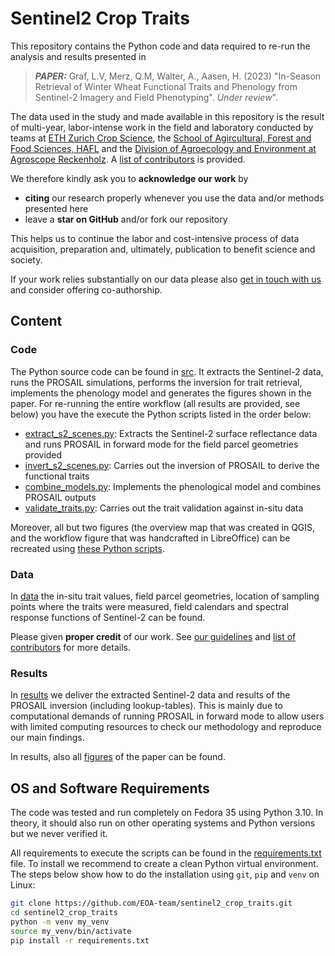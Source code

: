 # Sentinel2 Crop Traits

This repository contains the Python code and data required to re-run the analysis and results presented in

> **_PAPER:_**  Graf, L.V, Merz, Q.M, Walter, A., Aasen, H. (2023) "In-Season Retrieval of Winter Wheat Functional Traits and Phenology from Sentinel-2 Imagery and Field Phenotyping". *Under review*".

The data used in the study and made available in this repository is the result of multi-year, labor-intense work in the field and laboratory conducted by teams at [ETH Zurich Crop Science](https://kp.ethz.ch/), the [School of Agircultural, Forest and Food Sciences, HAFL](https://www.bfh.ch/hafl/en/) and the [Division of Agroecology and Environment at Agroscope Reckenholz](https://www.agroscope.admin.ch/agroscope/en/home/about-us/organization/competence-divisions-strategic-research-divisions/agroecology-environment.html). A [list of contributors](data/AUTHORS.txt) is provided.

We therefore kindly ask you to **acknowledge our work** by

* **citing** our research properly whenever you use the data and/or methods presented here
* leave a **star on GitHub** and/or fork our repository

This helps us to continue the labor and cost-intensive process of data acquisition, preparation and, ultimately, publication to benefit science and society.

If your work relies substantially on our data please also [get in touch with us](https://www.eoa-team.net/) and consider offering co-authorship.

## Content


### Code
The Python source code can be found in [src](src). It extracts the Sentinel-2 data, runs the PROSAIL simulations, performs the inversion for trait retrieval, implements the phenology model and generates the figures shown in the paper.
For re-running the entire workflow (all results are provided, see below) you have the execute the Python scripts listed in the order below:

* [extract_s2_scenes.py](src/extract_s2_scenes.py): Extracts the Sentinel-2 surface reflectance data and runs PROSAIL in forward mode for the field parcel geometries provided
* [invert_s2_scenes.py](src/invert_s2_scenes.py): Carries out the inversion of PROSAIL to derive the functional traits
* [combine_models.py](src/combine_models.py): Implements the phenological model and combines PROSAIL outputs
* [validate_traits.py](src/validate_traits.py): Carries out the trait validation against in-situ data

Moreover, all but two figures (the overview map that was created in QGIS, and the workflow figure that was handcrafted in LibreOffice) can be recreated using [these Python scripts](src/figures_paper).

### Data
In [data](data) the in-situ trait values, field parcel geometries, location of sampling points where the traits were measured, field calendars and spectral response functions of Sentinel-2 can be found.

Please given **proper credit** of our work. See [our guidelines](data/README.md) and [list of contributors](data/AUTHORS.txt) for more details.

### Results
In [results](results) we deliver the extracted Sentinel-2 data and results of the PROSAIL inversion (including lookup-tables). This is mainly due to computational demands of running PROSAIL in forward mode to allow users with limited computing resources to check our methodology and reproduce our main findings.

In results, also all [figures](results/Figures) of the paper can be found.
 
## OS and Software Requirements

The code was tested and run completely on Fedora 35 using Python 3.10. In theory, it should also run on other operating systems and Python versions but we never verified it.

All requirements to execute the scripts can be found in the [requirements.txt](requirements.txt) file. To install we recommend to create a clean Python virtual environment. The steps below show how to do the installation using `git`, `pip` and `venv` on Linux:

```bash
git clone https://github.com/EOA-team/sentinel2_crop_traits.git
cd sentinel2_crop_traits
python -m venv my_venv
source my_venv/bin/activate
pip install -r requirements.txt
```